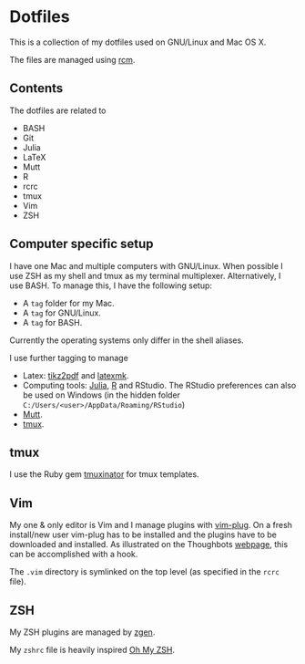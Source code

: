 Dotfiles
========

This is a collection of my dotfiles used on GNU/Linux and Mac OS X.

The files are managed using [rcm](https://github.com/thoughtbot/rcm).


## Contents

The dotfiles are related to

- BASH
- Git
- Julia
- LaTeX
- Mutt
- R
- rcrc
- tmux
- Vim
- ZSH


## Computer specific setup

I have one Mac and multiple computers with GNU/Linux. When possible I use ZSH as my shell and tmux as my terminal multiplexer. Alternatively, I use BASH.
To manage this, I have the following setup:

- A `tag` folder for my Mac.
- A `tag` for GNU/Linux.
- A `tag` for BASH.

Currently the operating systems only differ in the shell aliases.

I use further tagging to manage

- Latex: [tikz2pdf](https://github.com/robertdj/tikz2pdf) and [latexmk](http://ctan.org/pkg/latexmk).
- Computing tools: [Julia](http://julialang.org), [R](http://www.r-project.org) and RStudio. The RStudio preferences can also be used on Windows (in the hidden folder `C:/Users/<user>/AppData/Roaming/RStudio`)
- [Mutt](http://www.mutt.org).
- [tmux](https://tmux.github.io).


## tmux

I use the Ruby gem [tmuxinator](https://github.com/tmuxinator/tmuxinator) for tmux templates.


## Vim

My one & only editor is Vim and I manage plugins with [vim-plug](https://github.com/junegunn/vim-plug).
On a fresh install/new user vim-plug has to be installed and the plugins have to be downloaded and installed.
As illustrated on the Thoughbots [webpage](https://robots.thoughtbot.com/rcm-for-rc-files-in-dotfiles-repos), this can be accomplished with a hook.

The `.vim` directory is symlinked on the top level (as specified in the `rcrc` file).


## ZSH

My ZSH plugins are managed by [zgen](https://github.com/tarjoilija/zgen).

My `zshrc` file is heavily inspired [Oh My ZSH](https://github.com/robbyrussell/oh-my-zsh).

